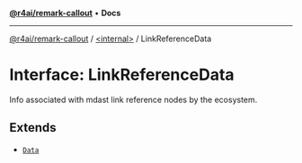 [**@r4ai/remark-callout**](../../README.md) • **Docs**

***

[@r4ai/remark-callout](../../globals.md) / [\<internal\>](../README.md) / LinkReferenceData

# Interface: LinkReferenceData

Info associated with mdast link reference nodes by the ecosystem.

## Extends

- [`Data`](Data.md)
